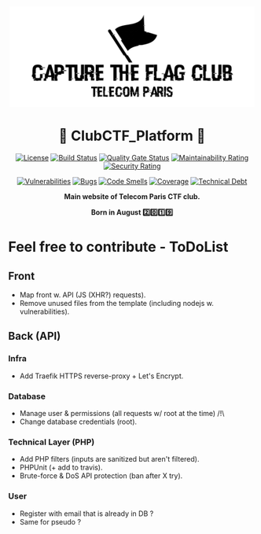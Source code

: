 <div align="center">

<img src="https://github.com/T2L4b/TelecomParis_CTF_Club_Platform/blob/master/public_html/views/img/logo.png" alt="Wiki.js" width="500" />

# :construction: ClubCTF_Platform :construction:

[![License](https://img.shields.io/badge/license-AGPLv3-blue.svg?style=flat)](https://github.com/T2L4b/TelecomParis_CTF_Club_Platform/blob/master/LICENSE)
[![Build Status](https://travis-ci.org/T2L4b/TelecomParis_CTF_Club_Platform.svg?branch=master)](https://travis-ci.org/T2L4b/TelecomParis_CTF_Club_Platform)
[![Quality Gate Status](https://sonarcloud.io/api/project_badges/measure?project=T2L4b_TelecomParis_CTF_Club_Platform&metric=alert_status)](https://sonarcloud.io/dashboard?id=T2L4b_TelecomParis_CTF_Club_Platform)
[![Maintainability Rating](https://sonarcloud.io/api/project_badges/measure?project=T2L4b_TelecomParis_CTF_Club_Platform&metric=sqale_rating)](https://sonarcloud.io/dashboard?id=T2L4b_TelecomParis_CTF_Club_Platform)
[![Security Rating](https://sonarcloud.io/api/project_badges/measure?project=T2L4b_TelecomParis_CTF_Club_Platform&metric=security_rating)](https://sonarcloud.io/dashboard?id=T2L4b_TelecomParis_CTF_Club_Platform)



[![Vulnerabilities](https://sonarcloud.io/api/project_badges/measure?project=T2L4b_TelecomParis_CTF_Club_Platform&metric=vulnerabilities)](https://sonarcloud.io/dashboard?id=T2L4b_TelecomParis_CTF_Club_Platform)
[![Bugs](https://sonarcloud.io/api/project_badges/measure?project=T2L4b_TelecomParis_CTF_Club_Platform&metric=bugs)](https://sonarcloud.io/dashboard?id=T2L4b_TelecomParis_CTF_Club_Platform)
[![Code Smells](https://sonarcloud.io/api/project_badges/measure?project=T2L4b_TelecomParis_CTF_Club_Platform&metric=code_smells)](https://sonarcloud.io/dashboard?id=T2L4b_TelecomParis_CTF_Club_Platform)
[![Coverage](https://sonarcloud.io/api/project_badges/measure?project=T2L4b_TelecomParis_CTF_Club_Platform&metric=coverage)](https://sonarcloud.io/dashboard?id=T2L4b_TelecomParis_CTF_Club_Platform)
[![Technical Debt](https://sonarcloud.io/api/project_badges/measure?project=T2L4b_TelecomParis_CTF_Club_Platform&metric=sqale_index)](https://sonarcloud.io/dashboard?id=T2L4b_TelecomParis_CTF_Club_Platform)

**Main website of Telecom Paris CTF club.**

**Born in August :two::zero::one::nine:** 


</div>

# Feel free to contribute - ToDoList

## Front

* Map front w. API (JS (XHR?) requests).
* Remove unused files from the template (including nodejs w. vulnerabilities).


## Back (API)

### Infra

* Add Traefik HTTPS reverse-proxy + Let's Encrypt.

### Database

* Manage user & permissions (all requests w/ root at the time) /!\
* Change database credentials (root).

### Technical Layer (PHP)

* Add PHP filters (inputs are sanitized but aren't filtered).
* PHPUnit (+ add to travis).
* Brute-force & DoS API protection (ban after X try).


### User
* Register with email that is already in DB ?
* Same for pseudo ?
